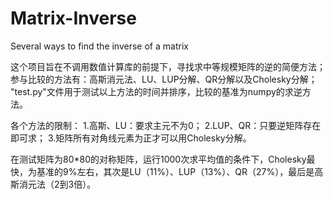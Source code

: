 # Matrix-Inverse
Several ways to find the inverse of a matrix

这个项目旨在不调用数值计算库的前提下，寻找求中等规模矩阵的逆的简便方法；
参与比较的方法有：高斯消元法、LU、LUP分解、QR分解以及Cholesky分解；
"test.py"文件用于测试以上方法的时间并排序，比较的基准为numpy的求逆方法。

各个方法的限制：
1.高斯、LU：要求主元不为0；
2.LUP、QR：只要逆矩阵存在即可求；
3.矩阵所有对角线元素为正才可以用Cholesky分解。

在测试矩阵为80*80的对称矩阵，运行1000次求平均值的条件下，Cholesky最快，为基准的9%左右，其次是LU（11%）、LUP（13%）、QR（27%），最后是高斯消元法（2到3倍）。
